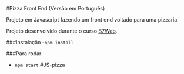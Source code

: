 
#Pizza Front End (Versão em Português)

Projeto em Javascript fazendo um front end voltado para uma pizzaria.

Projeto desenvolvido durante o curso [B7Web](https://b7web.com.br).

###Instalação
-`npm install`

###Para rodar
- `npm start`
#J S - p i z z a 
 
 
